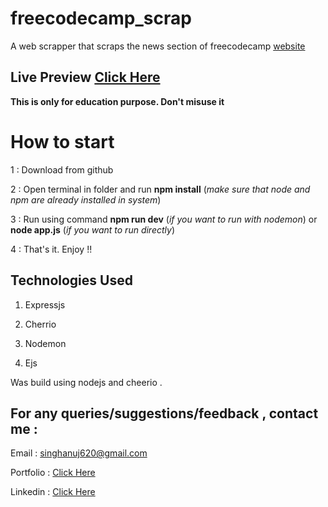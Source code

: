 # freecodecamp_scrap
A web scrapper that scraps the news section of freecodecamp [website](https://www.freecodecamp.org/news/)

## Live Preview [Click Here](https://scrapcodecamp.herokuapp.com/)

**This is only for education purpose. Don't misuse it**


# How to start

1 : Download from github


2 : Open terminal in folder and run **npm install** (*make sure that node and npm are already installed in system*)


3 : Run using command **npm run dev** (*if you want to run with nodemon*) or **node app.js** (*if you want to run directly*)

4 : That's it. Enjoy !!


## Technologies Used

1. Expressjs

2. Cherrio

3. Nodemon

4. Ejs

Was build using nodejs and cheerio .

## For any queries/suggestions/feedback , contact me :

Email : singhanuj620@gmail.com


Portfolio : [Click Here](https://anujportfolio.herokuapp.com)

Linkedin : [Click Here](https://www.linkedin.com/in/anuj-singh-007/)
